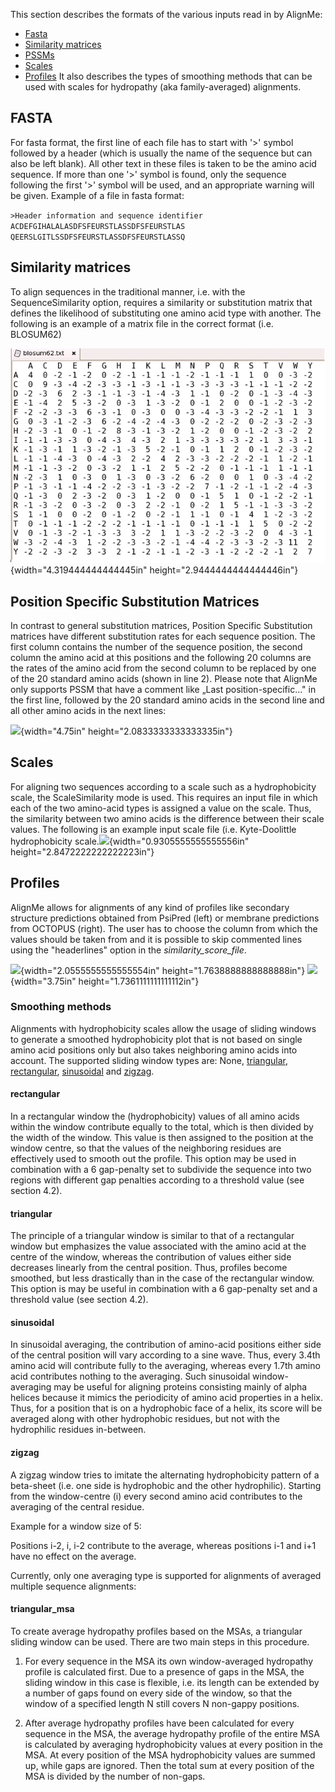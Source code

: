 This section describes the formats of the various inputs read in by AlignMe:
- [Fasta](#Fasta)
- [Similarity matrices](#Similarity-matrices) 
- [PSSMs](#Position-specific-substitution-matrices)
- [Scales](#Scales)
- [Profiles](#Profiles)
It also describes the types of smoothing methods that can be used with scales for hydropathy (aka family-averaged) alignments. 

## FASTA

For fasta format, the first line of each file has to start with '>' symbol followed by a
header (which is usually the name of the sequence but can also be left
blank). All other text in these files is taken to be the amino acid
sequence. If more than one '>' symbol is found, only the sequence
following the first '>' symbol will be used, and an appropriate warning
will be given. Example of a file in fasta format:

`>Header information and sequence identifier  
ACDEFGIHALALASDFSFEURSTLASSDFSFEURSTLAS  
QEERSLGITLSSDFSFEURSTLASSDFSFEURSTLASSQ`  

## Similarity matrices

To align sequences in the traditional manner, i.e. with the
SequenceSimilarity option, requires a similarity or substitution matrix that defines the likelihood
of substituting one amino acid type with another. The following is an
example of a matrix file in the correct format (i.e. BLOSUM62)

![](media/blosum62.png){width="4.319444444444445in"
height="2.9444444444444446in"}

## Position Specific Substitution Matrices

In contrast to general substitution matrices, Position Specific
Substitution matrices have different substitution rates for each
sequence position. The first column contains the number of the sequence
position, the second column the amino acid at this positions and the
following 20 columns are the rates of the amino acid from the second
column to be replaced by one of the 20 standard amino acids (shown in
line 2). Please note that AlignMe only supports PSSM that have a comment
like „Last position-specific\..." in the first line, followed by the 20
standard amino acids in the second line and all other amino acids in the
next lines:

![](media/image11.png){width="4.75in" height="2.0833333333333335in"}

## Scales 

For aligning two sequences according to a scale such as a hydrophobicity
scale, the ScaleSimilarity mode is used. This requires an input file in
which each of the two amino-acid types is assigned a value on the scale.
Thus, the similarity between two amino acids is the difference between
their scale values. The following is an example input scale file (i.e.
Kyte-Doolittle hydrophobicity
scale.![](media/image12.png){width="0.9305555555555556in"
height="2.8472222222222223in"}

## Profiles

AlignMe allows for alignments of any kind of profiles like secondary
structure predictions obtained from PsiPred (left) or membrane
predictions from OCTOPUS (right). The user has to choose the column from
which the values should be taken from and it is possible to skip
commented lines using the "headerlines" option in the
*similarity\_score\_file*.

![](media/image13.png){width="2.0555555555555554in"
height="1.7638888888888888in"} ![](media/image14.png){width="3.75in"
height="1.7361111111111112in"}

### Smoothing methods

Alignments with hydrophobicity scales allow the usage of sliding windows
to generate a smoothed hydrophobicity plot that is not based on
single amino acid positions only but also takes neighboring amino acids
into account. The supported sliding window types are: 
None, [triangular](#triangular), [rectangular](#rectangular),
[sinusoidal](#sinusoidal) and [zigzag](#zigzag).

#### rectangular

In a rectangular window the (hydrophobicity) values of all amino acids
within the window contribute equally to the total, which is then divided
by the width of the window. This value is then assigned to the position
at the window centre, so that the values of the neighboring residues are
effectively used to smooth out the profile. This option may be used in
combination with a 6 gap-penalty set to subdivide the sequence into two
regions with different gap penalties according to a threshold value (see
section 4.2).

#### triangular

The principle of a triangular window is similar to that of a rectangular
window but emphasizes the value associated with the amino acid at the
centre of the window, whereas the contribution of values either side
decreases linearly from the central position. Thus, profiles become
smoothed, but less drastically than in the case of the rectangular
window. This option is may be useful in combination with a 6 gap-penalty
set and a threshold value (see section 4.2).

#### sinusoidal

In sinusoidal averaging, the contribution of amino-acid positions either
side of the central position will vary according to a sine wave. Thus,
every 3.4th amino acid will contribute fully to the averaging, whereas
every 1.7th amino acid contributes nothing to the averaging. Such
sinusoidal window-averaging may be useful for aligning proteins
consisting mainly of alpha helices because it mimics the periodicity of
amino acid properties in a helix. Thus, for a position that is on a
hydrophobic face of a helix, its score will be averaged along with other
hydrophobic residues, but not with the hydrophilic residues in-between.

#### zigzag

A zigzag window tries to imitate the alternating hydrophobicity pattern
of a beta-sheet (i.e. one side is hydrophobic and the other
hydrophilic). Starting from the window-centre (i) every second amino
acid contributes to the averaging of the central residue.

Example for a window size of 5:

Positions i-2, i, i-2 contribute to the average, whereas positions i-1
and i+1 have no effect on the average.

Currently, only one averaging type is supported for alignments of
averaged multiple sequence alignments:

#### triangular_msa

To create average hydropathy profiles based on the MSAs, a triangular
sliding window can be used. There are two main steps in this procedure.

1. For every sequence in the MSA its own window-averaged hydropathy
profile is calculated first. Due to a presence of gaps in the MSA, the
sliding window in this case is flexible, i.e. its length can be extended
by a number of gaps found on every side of the window, so that the
window of a specified length N still covers N non-gappy positions.

2. After average hydropathy profiles have been calculated for every
sequence in the MSA, the average hydropathy profile of the entire MSA is
calculated by averaging hydrophobicity values at every position in the
MSA. At every position of the MSA hydrophobicity values are summed up,
while gaps are ignored. Then the total sum at every position of the MSA
is divided by the number of non-gaps.
